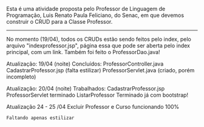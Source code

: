 Esta é uma atividade proposta pelo Professor de Linguagem de Programação, Luis Renato Paula Feliciano, do Senac, em que devemos construir o CRUD para a Classe Professor.

---

No momento (19/04), todos os CRUDs estão sendo feitos pelo index, pelo arquivo "indexprofessor.jsp", página essa que pode ser aberta pelo index principal, com um link.
Também foi feito o ProfessorDao.java!

Atualização: 19/04 (noite)
Concluídos:
	ProfessorController.java
	CadastrarProfessor.jsp	(falta estilizar)
	ProfessorServlet.java	(criado, porém incompleto)

Atualização: 20/04 (noite)
Trabalhados:
	CadastrarProfessor.jsp
	ProfessorServlet		terminado
	ListarProfessor		Terminado já com bootstrap!


Atualização 24 - 25 /04
	Excluir Professor e Curso funcionando 100%

	Faltando apenas estilizar